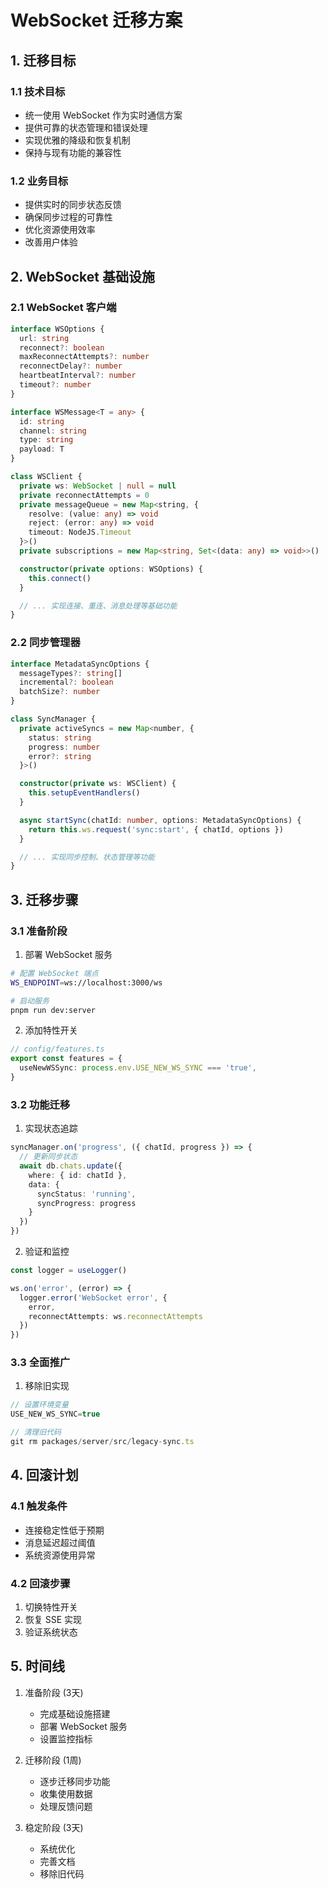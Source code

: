 # WebSocket 迁移方案

## 1. 迁移目标

### 1.1 技术目标
- 统一使用 WebSocket 作为实时通信方案
- 提供可靠的状态管理和错误处理
- 实现优雅的降级和恢复机制
- 保持与现有功能的兼容性

### 1.2 业务目标
- 提供实时的同步状态反馈
- 确保同步过程的可靠性
- 优化资源使用效率
- 改善用户体验

## 2. WebSocket 基础设施

### 2.1 WebSocket 客户端
```typescript
interface WSOptions {
  url: string
  reconnect?: boolean
  maxReconnectAttempts?: number
  reconnectDelay?: number
  heartbeatInterval?: number
  timeout?: number
}

interface WSMessage<T = any> {
  id: string
  channel: string
  type: string
  payload: T
}

class WSClient {
  private ws: WebSocket | null = null
  private reconnectAttempts = 0
  private messageQueue = new Map<string, {
    resolve: (value: any) => void
    reject: (error: any) => void
    timeout: NodeJS.Timeout
  }>()
  private subscriptions = new Map<string, Set<(data: any) => void>>()

  constructor(private options: WSOptions) {
    this.connect()
  }

  // ... 实现连接、重连、消息处理等基础功能
}
```

### 2.2 同步管理器
```typescript
interface MetadataSyncOptions {
  messageTypes?: string[]
  incremental?: boolean
  batchSize?: number
}

class SyncManager {
  private activeSyncs = new Map<number, {
    status: string
    progress: number
    error?: string
  }>()

  constructor(private ws: WSClient) {
    this.setupEventHandlers()
  }

  async startSync(chatId: number, options: MetadataSyncOptions) {
    return this.ws.request('sync:start', { chatId, options })
  }

  // ... 实现同步控制、状态管理等功能
}
```

## 3. 迁移步骤

### 3.1 准备阶段
1. 部署 WebSocket 服务
```bash
# 配置 WebSocket 端点
WS_ENDPOINT=ws://localhost:3000/ws

# 启动服务
pnpm run dev:server
```

2. 添加特性开关
```typescript
// config/features.ts
export const features = {
  useNewWSSync: process.env.USE_NEW_WS_SYNC === 'true',
}
```

### 3.2 功能迁移
1. 实现状态追踪
```typescript
syncManager.on('progress', ({ chatId, progress }) => {
  // 更新同步状态
  await db.chats.update({
    where: { id: chatId },
    data: { 
      syncStatus: 'running',
      syncProgress: progress 
    }
  })
})
```

2. 验证和监控
```typescript
const logger = useLogger()

ws.on('error', (error) => {
  logger.error('WebSocket error', { 
    error,
    reconnectAttempts: ws.reconnectAttempts
  })
})
```

### 3.3 全面推广
1. 移除旧实现
```typescript
// 设置环境变量
USE_NEW_WS_SYNC=true

// 清理旧代码
git rm packages/server/src/legacy-sync.ts
```

## 4. 回滚计划

### 4.1 触发条件
- 连接稳定性低于预期
- 消息延迟超过阈值
- 系统资源使用异常

### 4.2 回滚步骤
1. 切换特性开关
2. 恢复 SSE 实现
3. 验证系统状态

## 5. 时间线

1. 准备阶段 (3天)
   - 完成基础设施搭建
   - 部署 WebSocket 服务
   - 设置监控指标

2. 迁移阶段 (1周)
   - 逐步迁移同步功能
   - 收集使用数据
   - 处理反馈问题

3. 稳定阶段 (3天)
   - 系统优化
   - 完善文档
   - 移除旧代码 
